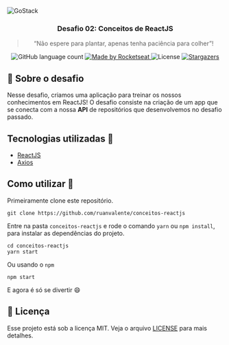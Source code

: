 <img alt="GoStack" src="https://storage.googleapis.com/golden-wind/bootcamp-gostack/header-desafios.png" />

<h3 align="center">
  Desafio 02: Conceitos de ReactJS
</h3>

<blockquote align="center">“Não espere para plantar, apenas tenha paciência para colher”!</blockquote>

<p align="center">
  <img alt="GitHub language count" src="https://img.shields.io/github/languages/count/rocketseat/bootcamp-gostack-desafios?color=%2304D361">

  <a href="https://rocketseat.com.br">
    <img alt="Made by Rocketseat" src="https://img.shields.io/badge/made%20by-Rocketseat-%2304D361">
  </a>

  <img alt="License" src="https://img.shields.io/badge/license-MIT-%2304D361">

  <a href="https://github.com/Rocketseat/bootcamp-gostack-desafios/stargazers">
    <img alt="Stargazers" src="https://img.shields.io/github/stars/rocketseat/bootcamp-gostack-desafios?style=social">
  </a>
</p>

## :rocket: Sobre o desafio

Nesse desafio, criamos uma aplicação para treinar os nossos conhecimentos em ReactJS!
O desafio consiste na criação de um app que se conecta com a nossa **API** de repositórios que desenvolvemos no desafio passado.
## Tecnologias utilizadas :memo:

- [ReactJS](https://nodejs.org/en/)
- [Axios](https://www.npmjs.com/package/uuidv4)

## Como utilizar 🤔

Primeiramente clone este repositório.

```
git clone https://github.com/ruanvalente/conceitos-reactjs
```
Entre na pasta `conceitos-reactjs` e rode o comando `yarn` ou `npm install`, para instalar as dependências do projeto.

```
cd conceitos-reactjs
yarn start 
```

Ou usando o `npm`

```
npm start
```

E agora é só se divertir :smile:

## :memo: Licença

Esse projeto está sob a licença MIT. Veja o arquivo [LICENSE](LICENSE) para mais detalhes.
